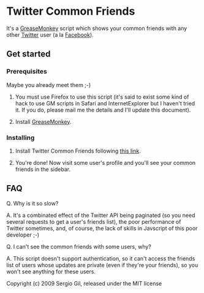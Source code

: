 # Twitter Common Friends

It's a [GreaseMonkey](http://www.greasespot.net/) script which shows your common friends with any other [Twitter](http://twitter.com/) user (a la [Facebook](http://facebook.com)).

## Get started

### Prerequisites

Maybe you already meet them ;-)

1. You must use Firefox to use this script (it's said to exist some kind of hack to use GM scripts in Safari and InternetExplorer but I haven't tried it. If you do, please mail me the details and I'll update this document).

1. Install [GreaseMonkey](http://www.greasespot.net/).

### Installing

1. Install Twitter Common Friends following [this link](http://github.com/porras/twitter_common_friends/raw/master/twitter_common_friends.user.js).

2. You're done! Now visit some user's profile and you'll see your common friends in the sidebar.

## FAQ

Q. Why is it so slow?

A. It's a combinated effect of the Twitter API being paginated (so you need several requests to get a user's friends list), the poor performance of Twitter sometimes, and, of course, the lack of skills in Javscript of this poor developer ;-)

Q. I can't see the common friends with some users, why?

A. This script doesn't support authentication, so it can't access the friends list of users whose updates are private (even if they're your friends), so you won't see anything for these users.

Copyright (c) 2009 Sergio Gil, released under the MIT license
